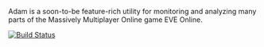 Adam is a soon-to-be feature-rich utility for monitoring and analyzing many parts of the Massively Multiplayer Online game EVE Online.

[![Build Status](https://travis-ci.org/scoundrels/adam.png?branch=master)](https://travis-ci.org/scoundrels/adam)

